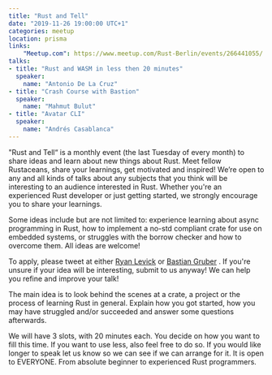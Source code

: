 ```yaml
---
title: "Rust and Tell"
date: "2019-11-26 19:00:00 UTC+1"
categories: meetup
location: prisma
links:
    "Meetup.com": https://www.meetup.com/Rust-Berlin/events/266441055/
talks:
- title: "Rust and WASM in less then 20 minutes"
  speaker:
    name: "Antonio De La Cruz"
- title: "Crash Course with Bastion"
  speaker:
    name: "Mahmut Bulut"
- title: "Avatar CLI"
  speaker:
    name: "Andrés Casablanca"
---
```


"Rust and Tell“ is a monthly event (the last Tuesday of every month) to share ideas and learn about new things about Rust. Meet fellow Rustaceans, share your learnings, get motivated and inspired! We’re open to any and all kinds of talks about any subjects that you think will be interesting to an audience interested in Rust. Whether you're an experienced Rust developer or just getting started, we strongly encourage you to share your learnings.

Some ideas include but are not limited to: experience learning about async programming in Rust, how to implement a no-std compliant crate for use on embedded systems, or struggles with the borrow checker and how to overcome them. All ideas are welcome!

To apply, please tweet at either [Ryan Levick](https://twitter.com/ryan_levick) or [Bastian Gruber](https://twitter.com/byteadventures) . If you're unsure if your idea will be interesting, submit to us anyway! We can help you refine and improve your talk!

The main idea is to look behind the scenes at a crate, a project or the process of learning Rust in general. Explain how you got started, how you may have struggled and/or succeeded and answer some questions afterwards.

We will have 3 slots, with 20 minutes each. You decide on how you want to fill this time. If you want to use less, also feel free to do so. If you would like longer to speak let us know so we can see if we can arrange for it. It is open to EVERYONE. From absolute beginner to experienced Rust programmers.
